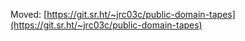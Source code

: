 Moved: [https://git.sr.ht/~jrc03c/public-domain-tapes](https://git.sr.ht/~jrc03c/public-domain-tapes)
